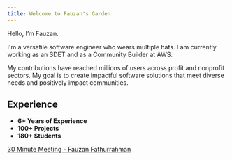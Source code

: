 ```yaml
---
title: Welcome to Fauzan's Garden
---
```


Hello, I’m Fauzan.

I'm a versatile software engineer who wears multiple hats. I am currently working as an SDET and as a Community Builder at AWS.

My contributions have reached millions of users across profit and nonprofit sectors. My goal is to create impactful software solutions that meet diverse needs and positively impact communities.

## Experience

- **6+ Years of Experience**
- **100+ Projects**
- **180+ Students**

[30 Minute Meeting - Fauzan Fathurrahman](https://calendly.com/superjantung/30min)
